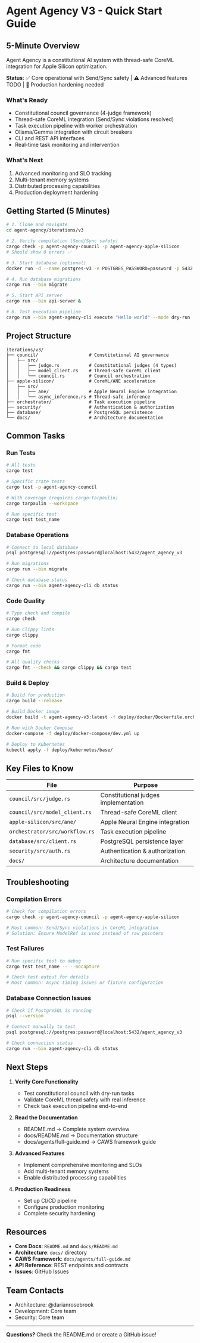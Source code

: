 # Agent Agency V3 - Quick Start Guide

## 5-Minute Overview

Agent Agency is a constitutional AI system with thread-safe CoreML integration for Apple Silicon optimization.

**Status**: ✅ Core operational with Send/Sync safety | ⚠️ Advanced features TODO | 🚧 Production hardening needed

### What's Ready
- Constitutional council governance (4-judge framework)
- Thread-safe CoreML integration (Send/Sync violations resolved)
- Task execution pipeline with worker orchestration
- Ollama/Gemma integration with circuit breakers
- CLI and REST API interfaces
- Real-time task monitoring and intervention

### What's Next
1. Advanced monitoring and SLO tracking
2. Multi-tenant memory systems
3. Distributed processing capabilities
4. Production deployment hardening

## Getting Started (5 Minutes)

```bash
# 1. Clone and navigate
cd agent-agency/iterations/v3

# 2. Verify compilation (Send/Sync safety)
cargo check -p agent-agency-council -p agent-agency-apple-silicon
# Should show 0 errors ✅

# 3. Start database (optional)
docker run -d --name postgres-v3 -e POSTGRES_PASSWORD=password -p 5432:5432 postgres:15

# 4. Run database migrations
cargo run --bin migrate

# 5. Start API server
cargo run --bin api-server &

# 6. Test execution pipeline
cargo run --bin agent-agency-cli execute "Hello world" --mode dry-run
```

## Project Structure

```
iterations/v3/
├── council/                   # Constitutional AI governance
│   ├── src/
│   │   ├── judge.rs           # Constitutional judges (4 types)
│   │   ├── model_client.rs    # Thread-safe CoreML client
│   │   └── council.rs         # Council orchestration
├── apple-silicon/             # CoreML/ANE acceleration
│   ├── src/
│   │   ├── ane/               # Apple Neural Engine integration
│   │   └── async_inference.rs # Thread-safe inference
├── orchestrator/              # Task execution pipeline
├── security/                  # Authentication & authorization
├── database/                  # PostgreSQL persistence
└── docs/                      # Architecture documentation
```

## Common Tasks

### Run Tests
```bash
# All tests
cargo test

# Specific crate tests
cargo test -p agent-agency-council

# With coverage (requires cargo-tarpaulin)
cargo tarpaulin --workspace

# Run specific test
cargo test test_name
```

### Database Operations
```bash
# Connect to local database
psql postgresql://postgres:password@localhost:5432/agent_agency_v3

# Run migrations
cargo run --bin migrate

# Check database status
cargo run --bin agent-agency-cli db status
```

### Code Quality
```bash
# Type check and compile
cargo check

# Run Clippy lints
cargo clippy

# Format code
cargo fmt

# All quality checks
cargo fmt --check && cargo clippy && cargo test
```

### Build & Deploy
```bash
# Build for production
cargo build --release

# Build Docker image
docker build -t agent-agency-v3:latest -f deploy/docker/Dockerfile.orchestrator .

# Run with Docker Compose
docker-compose -f deploy/docker-compose/dev.yml up

# Deploy to Kubernetes
kubectl apply -f deploy/kubernetes/base/
```

## Key Files to Know

| File | Purpose |
|------|---------|
| `council/src/judge.rs` | Constitutional judges implementation |
| `council/src/model_client.rs` | Thread-safe CoreML client |
| `apple-silicon/src/ane/` | Apple Neural Engine integration |
| `orchestrator/src/workflow.rs` | Task execution pipeline |
| `database/src/client.rs` | PostgreSQL persistence layer |
| `security/src/auth.rs` | Authentication & authorization |
| `docs/` | Architecture documentation |

## Troubleshooting

### Compilation Errors
```bash
# Check for compilation errors
cargo check -p agent-agency-council -p agent-agency-apple-silicon

# Most common: Send/Sync violations in CoreML integration
# Solution: Ensure ModelRef is used instead of raw pointers
```

### Test Failures
```bash
# Run specific test to debug
cargo test test_name -- --nocapture

# Check test output for details
# Most common: Async timing issues or fixture configuration
```

### Database Connection Issues
```bash
# Check if PostgreSQL is running
psql --version

# Connect manually to test
psql postgresql://postgres:password@localhost:5432/agent_agency_v3

# Check connection status
cargo run --bin agent-agency-cli db status
```

## Next Steps

1. **Verify Core Functionality**
   - Test constitutional council with dry-run tasks
   - Validate CoreML thread safety with real inference
   - Check task execution pipeline end-to-end

2. **Read the Documentation**
   - README.md → Complete system overview
   - docs/README.md → Documentation structure
   - docs/agents/full-guide.md → CAWS framework guide

3. **Advanced Features**
   - Implement comprehensive monitoring and SLOs
   - Add multi-tenant memory systems
   - Enable distributed processing capabilities

4. **Production Readiness**
   - Set up CI/CD pipeline
   - Configure production monitoring
   - Complete security hardening

## Resources

- **Core Docs**: `README.md` and `docs/README.md`
- **Architecture**: `docs/` directory
- **CAWS Framework**: `docs/agents/full-guide.md`
- **API Reference**: REST endpoints and contracts
- **Issues**: GitHub Issues

## Team Contacts

- Architecture: @darianrosebrook
- Development: Core team
- Security: Core team

---

**Questions?** Check the README.md or create a GitHub issue!
